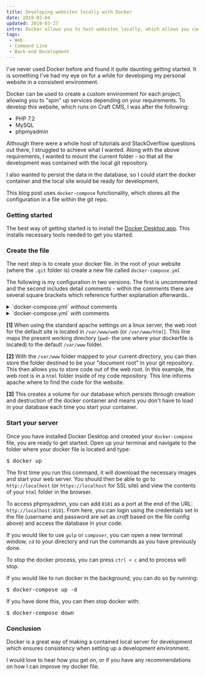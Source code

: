 ```yaml
---
title: Developing websites locally with Docker
date: 2019-02-04
updated: 2019-03-27
intro: Docker allows you to host websites locally, which allows you can develop them within an environment which can be an exact replica of the live one. This blog post explores my first experience with Docker.
tags:
 - Web
 - Command Line
 - Back-end Development
---
```


I've never used Docker before and found it quite daunting getting started. It is something I've had my eye on for a while for developing my personal website in a consistent environment. 

Docker can be used to create a custom environment for each project, allowing you to "spin" up services depending on your requirements. To develop this website, which runs on Craft CMS, I was after the following:

- PHP 7.2
- MySQL
- phpmyadmin

Although there were a whole host of tutorials and StackOverflow questions out there, I struggled to achieve what I wanted. Along with the above requirements, I wanted to mount the current folder - so that all the development was contained with the local git repository.

I also wanted to persist the data in the database, so I could start the docker container and the local site would be ready for development.

This blog post uses `docker-compose` functionality, which stores all the configuration in a file within the git repo.

### Getting started

The best way of getting started is to install the [Docker Desktop app](https://www.docker.com/products/docker-desktop). This installs necessary tools needed to get you started.

### Create the file

The next step is to create your docker file. In the root of your website (where the `.git` folder is) create a new file called `docker-compose.yml`

The following is my configuration in two versions. The first is uncommented and the second includes detail comments - within the comments there are several square brackets which reference further explanation afterwards..

<details>
<summary>`docker-compose.yml` <em>without</em> comments</summary>
<pre class="language-yaml">version: '3'
services:

    web:
        image: 'flipbox/php:72-apache'
        ports:
            - '80:80'
            - '443:443'
        volumes:
            - "$PWD:/var/www"
        links:
            - db
        environment:
            APACHE_DOCUMENT_ROOT: "/var/www/html"

    db:
        image: 'mysql:5.7'
        ports:
            - '3306:3306'
        environment:
            MYSQL_ROOT_PASSWORD: craft
            MYSQL_DATABASE: craft
            MYSQL_USER: craft
            MYSQL_PASSWORD: craft
        volumes:
            - db-data:/var/lib/mysql

    phpmyadmin:
        image: phpmyadmin/phpmyadmin
        ports:
            - 8181:80
        links:
            - db
        environment:
            MYSQL_ROOT_PASSWORD: craft
volumes:
    db-data:</pre>
</details>

<details>
<summary>`docker-compose.yml`  <em>with</em> comments</summary>
<pre class="language-yaml">version: '3'
services:

    ## Create the web service
    web:

        ## Use an image with PHP 7.2
        image: 'flipbox/php:72-apache'

        ## Map the ports 80 (http) and 443 (https) to standard ports
        ports:
            - '80:80'
            - '443:443'

        ## Maps the current folder to the default linux web folders [1]
        volumes:
            - "$PWD:/var/www"

        ## Use database & credentials
        links:
            - db

        ## Set the web root to the html folder inside our repo [2]
        environment:
            APACHE_DOCUMENT_ROOT: "/var/www/html"

    ## Create the db service
    db:
        ## mysql 5.7 image
        image: 'mysql:5.7'

        ## Map the default MySQL port
        ports:
            - '3306:3306'

        ## Create database, username and password
        environment:
            MYSQL_ROOT_PASSWORD: craft
            MYSQL_DATABASE: craft
            MYSQL_USER: craft
            MYSQL_PASSWORD: craft

        ## Map to a persistent volume [3]
        volumes:
            - db-data:/var/lib/mysql

    ## phpmyadmin service
    phpmyadmin:
        image: phpmyadmin/phpmyadmin

        ## Map port 8181 to the service (e.g. localhost:8181)
        ports:
            - 8181:80

        ## Use the db service
        links:
            - db

        ## Set a root user password
        environment:
            MYSQL_ROOT_PASSWORD: craft

## Placeholder for the persistent db storage [3]
volumes:
    db-data:</pre>
</details>

**[1]**  When using the standard apache settings on a linux server, the web root for the default site is located in `/var/www/web` (or `/var/www/html`). This line maps the present working directory (`pwd`- the one where your dockerfile is located) to the default `/var/www` folder.

**[2]** With the `/var/www` folder mapped to your current directory, you can then store the folder destined to be your "document root" in your git repository. This then allows you to store code out of the web root. In this example, the web root is in a `html` folder inside of my code repository. This line informs apache where to find the code for the website.

**[3]** This creates a volume for our database which persists through creation and destruction of the docker container and means you don't have to load in your database each time you start your container.

### Start your server

Once you have installed Docker Desktop and created your `docker-compose` file, you are ready to get started. Open up your terminal and navigate to the folder where your docker file is located and type:

<pre class="language-bash">$ docker up</pre>

The first time you run this command, it will download the necessary images and start your web server. You should then be able to go to `http://localhost` (or `https://localhost` for SSL site) and view the contents of your `html` folder in the browser.

To access phpmyadmin, you can add `8181` as a port at the end of the URL: `http://localhost:8181`. From here, you can login using the credentials set in the file (username and password are set as _craft_ based on the file config above) and access the database in your code.

If you would like to use `gulp` or `composer`, you can open a new terminal window, `cd` to your directory and run the commands as you have previously done.

To stop the docker process, you can press `ctrl + c` and to process will stop.

If you would like to run docker in the background, you can do so by running:

<pre class="language-bash">$ docker-compose up -d</pre>

If you have done this, you can then stop docker with:

<pre class="language-bash">$ docker-compose down</pre>

### Conclusion

Docker is a great way of making a contained local server for development which ensures consistency when setting up a development environment.

I would love to hear how you get on, or if you have any recommendations on how I can improve my docker file.